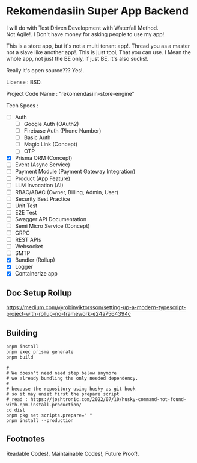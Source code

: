 # Rekomendasiin Super App Backend  

I will do with Test Driven Development with Waterfall Method.  
Not Agile!. I Don't have money for asking people to use my app!.

This is a store app, but it's not a multi tenant app!. Thread you as a master not a slave like another app!. This is just tool, That you can use. I Mean the whole app, not just the BE only, if just BE, it's also sucks!.

Really it's open source??? Yes!.  

License : BSD.  

Project Code Name : "rekomendasiin-store-engine"  

Tech Specs :  

- [ ] Auth  
  - [ ] Google Auth (OAuth2)
  - [ ] Firebase Auth (Phone Number)
  - [ ] Basic Auth
  - [ ] Magic Link (Concept)
  - [ ] OTP
- [x] Prisma ORM (Concept)
- [ ] Event (Async Service)
- [ ] Payment Module (Payment Gateway Integration)
- [ ] Product (App Feature)
- [ ] LLM Invocation (AI)
- [ ] RBAC/ABAC (Owner, Billing, Admin, User)
- [ ] Security Best Practice
- [ ] Unit Test
- [ ] E2E Test
- [ ] Swagger API Documentation
- [ ] Semi Micro Service (Concept)
- [ ] GRPC
- [ ] REST APIs
- [ ] Websocket
- [ ] SMTP
- [x] Bundler (Rollup)
- [x] Logger
- [x] Containerize app

## Doc Setup Rollup

<https://medium.com/@robinviktorsson/setting-up-a-modern-typescript-project-with-rollup-no-framework-e24a7564394c>

## Building

```shell
pnpm install
pnpm exec prisma generate  
pnpm build

#
# We doesn't need need step below anymore
# we already bundling the only needed dependency.
#
# because the repository using husky as git hook
# so it may unset first the prepare script
# read : https://joshtronic.com/2022/07/10/husky-command-not-found-with-npm-install-production/
cd dist
pnpm pkg set scripts.prepare=" "
pnpm install --production
```

## Footnotes  

Readable Codes!, Maintainable Codes!, Future Proof!.
